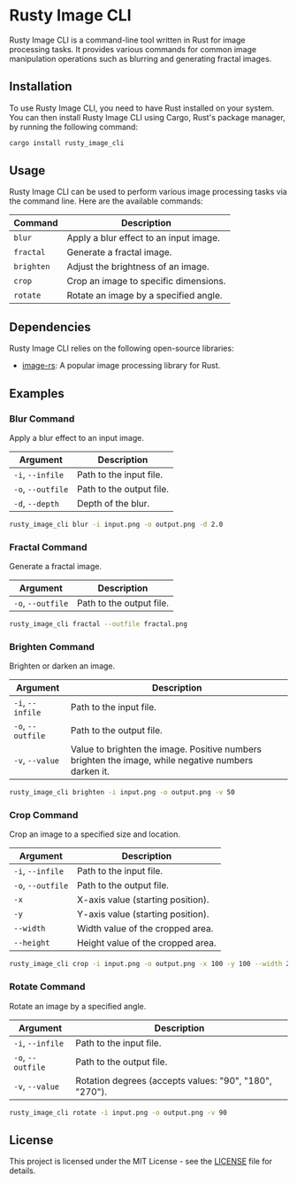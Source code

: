 # Rusty Image CLI

Rusty Image CLI is a command-line tool written in Rust for image processing tasks. It provides various commands for common image manipulation operations such as blurring and generating fractal images.

## Installation

To use Rusty Image CLI, you need to have Rust installed on your system. You can then install Rusty Image CLI using Cargo, Rust's package manager, by running the following command:

```sh
cargo install rusty_image_cli
```

## Usage

Rusty Image CLI can be used to perform various image processing tasks via the command line. Here are the available commands:

| Command    | Description                            |
| ---------- | -------------------------------------- |
| `blur`     | Apply a blur effect to an input image. |
| `fractal`  | Generate a fractal image.              |
| `brighten` | Adjust the brightness of an image.     |
| `crop`     | Crop an image to specific dimensions.  |
| `rotate`   | Rotate an image by a specified angle.  |

## Dependencies

Rusty Image CLI relies on the following open-source libraries:

- [image-rs](https://crates.io/crates/image): A popular image processing library for Rust.

## Examples

### Blur Command

Apply a blur effect to an input image.

| Argument          | Description              |
| ----------------- | ------------------------ |
| `-i`, `--infile`  | Path to the input file.  |
| `-o`, `--outfile` | Path to the output file. |
| `-d`, `--depth`   | Depth of the blur.       |

```sh
rusty_image_cli blur -i input.png -o output.png -d 2.0
```

### Fractal Command

Generate a fractal image.

| Argument          | Description              |
| ----------------- | ------------------------ |
| `-o`, `--outfile` | Path to the output file. |

```sh
rusty_image_cli fractal --outfile fractal.png
```

### Brighten Command

Brighten or darken an image.

| Argument          | Description                                                                                         |
| ----------------- | --------------------------------------------------------------------------------------------------- |
| `-i`, `--infile`  | Path to the input file.                                                                             |
| `-o`, `--outfile` | Path to the output file.                                                                            |
| `-v`, `--value`   | Value to brighten the image. Positive numbers brighten the image, while negative numbers darken it. |

```sh
rusty_image_cli brighten -i input.png -o output.png -v 50
```

### Crop Command

Crop an image to a specified size and location.

| Argument          | Description                       |
| ----------------- | --------------------------------- |
| `-i`, `--infile`  | Path to the input file.           |
| `-o`, `--outfile` | Path to the output file.          |
| `-x`              | X-axis value (starting position). |
| `-y`              | Y-axis value (starting position). |
| `--width`         | Width value of the cropped area.  |
| `--height`        | Height value of the cropped area. |

```sh
rusty_image_cli crop -i input.png -o output.png -x 100 -y 100 --width 200 --height 200
```

### Rotate Command

Rotate an image by a specified angle.

| Argument          | Description                                            |
| ----------------- | ------------------------------------------------------ |
| `-i`, `--infile`  | Path to the input file.                                |
| `-o`, `--outfile` | Path to the output file.                               |
| `-v`, `--value`   | Rotation degrees (accepts values: "90", "180", "270"). |

```sh
rusty_image_cli rotate -i input.png -o output.png -v 90
```

## License

This project is licensed under the MIT License - see the [LICENSE](LICENSE.md) file for details.
